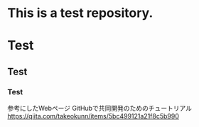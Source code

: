 # This is a test repository.
# Test
## Test
### Test

参考にしたWebページ
GitHubで共同開発のためのチュートリアル<br>
https://qiita.com/takeokunn/items/5bc499121a21f8c5b990
